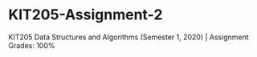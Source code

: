 # KIT205-Assignment-2
KIT205 Data Structures and Algorithms (Semester 1, 2020) | Assignment Grades: 100%
